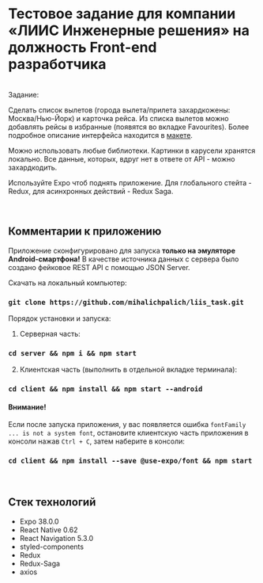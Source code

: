 # Тестовое задание для компании «ЛИИС Инженерные решения» на должность Front-end разработчика
<br />
Задание:

Сделать список вылетов (города вылета/прилета захардкожены: Москва/Нью-Йорк) и карточка рейса. Из списка вылетов можно добавлять рейсы в избранные (появятся во вкладке Favourites). Более подробное описание интерфейса находится в [макете](https://www.figma.com/file/xrBAndVOBAnVqC8cwLkvHK/React-Native?node-id=0%3A1).

Можно использовать любые библиотеки. Картинки в карусели хранятся локально. Все данные, которых, вдруг нет в ответе от API - можно захардкодить.

Используйте Expo чтоб поднять приложение. Для глобального стейта - Redux, для асинхронных действий - Redux Saga.

<br />

## Комментарии к приложению
Приложение сконфигурировано для запуска **только на эмуляторе Android-смартфона!** 
В качестве источника данных с сервера было создано фейковое REST API с помощью JSON Server.

Скачать на локальный компьютер:

### `git clone https://github.com/mihalichpalich/liis_task.git`

Порядок установки и запуска:
1. Серверная часть:
### `cd server && npm i && npm start`
2. Клиентская часть (выполнить в отдельной вкладке терминала):
### `cd client && npm install && npm start --android`

#### Внимание!
Если после запуска приложения, у вас появляется ошибка `fontFamily ... is not a system font`, остановите клиентскую часть приложения в консоли нажав `Ctrl + C`, затем наберите в консоли: 
### `cd client && npm install --save @use-expo/font && npm start`

<br />

## Стек технологий
* Expo 38.0.0
* React Native 0.62
* React Navigation 5.3.0
* styled-components
* Redux
* Redux-Saga
* axios
